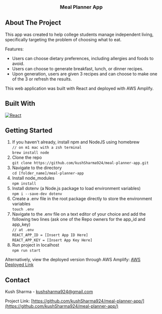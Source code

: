 <!-- PROJECT TITLE -->
<br />
<div align="center">

  <h3 align="center">Meal Planner App</h3>

</div>




<!-- ABOUT THE PROJECT -->
## About The Project

This app was created to help college students manage independent living, specifically targeting the problem of choosing what to eat. 

Features:
* Users can choose dietary preferences, including allergies and foods to avoid.
* Users can choose to generate breakfast, lunch, or dinner recipes.
* Upon generation, users are given 3 recipes and can choose to make one of the 3 or refresh the results.

This web application was built with React and deployed with AWS Amplify.


## Built With


[![React][React.js]][React-url]


<!-- GETTING STARTED -->
## Getting Started
1. If you haven't already, install npm and NodeJS using homebrew  
```// on m1 mac with a zsh terminal```  
```brew install node```  
2. Clone the repo  
```git clone https://github.com/kushSharma924/meal-planner-app.git```
3. Navigate to the directory  
```cd [folder_name]/meal-planner-app```
4. Install node_modules  
```npm install```
5. Install dotenv (a Node.js package to load environment variables)  
```npm i --save-dev dotenv```
6. Create a .env file in the root package directly to store the environment variables  
```touch .env```
7. Navigate to the .env file on a text editor of your choice and add the following two lines (ask one of the Repo owners for the app_id and app_key)  
```// at .env```  
```REACT_APP_ID = [Insert App ID Here]```  
```REACT_APP_KEY = [Insert App Key Here]```
8. Run project in localhost  
```npm run start```  
  
Alternatively, view the deployed version through AWS Amplify: [AWS Deployed Link](https://master.d3auyfi3h934ma.amplifyapp.com/)


<!-- CONTACT -->
## Contact

Kush Sharma - kushsharma924@gmail.com

Project Link: [https://github.com/kushSharma924/meal-planner-app/](https://github.com/kushSharma924/meal-planner-app/)


<!-- MARKDOWN LINKS & IMAGES -->
[React.js]: https://img.shields.io/badge/React-20232A?style=for-the-badge&logo=react&logoColor=61DAFB
[React-url]: https://reactjs.org/

